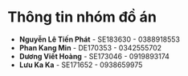 # Thông tin nhóm đồ án

* **Nguyễn Lê Tiến Phát** - SE183630 - 0388918553
* **Phan Kang Min** - DE170353 - 0342555702
* **Dương Viết Hoàng** - SE173046 - 0919893174
* **Lưu Ka Ka** - SE171652 - 0938659975
